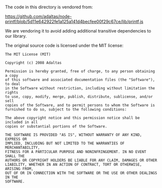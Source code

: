 The code in this directory is vendored from:

https://github.com/adaltas/node-printf/blob/5d11e642922fe1a125a141d4becfee00f29c67ce/lib/printf.js

We are vendoring it to avoid adding additional transitive dependencies to our library.

The original source code is licensed under the MIT license:

```
The MIT License (MIT)

Copyright (c) 2008 Adaltas

Permission is hereby granted, free of charge, to any person obtaining a copy
of this software and associated documentation files (the "Software"), to deal
in the Software without restriction, including without limitation the rights
to use, copy, modify, merge, publish, distribute, sublicense, and/or sell
copies of the Software, and to permit persons to whom the Software is
furnished to do so, subject to the following conditions:

The above copyright notice and this permission notice shall be included in all
copies or substantial portions of the Software.

THE SOFTWARE IS PROVIDED "AS IS", WITHOUT WARRANTY OF ANY KIND, EXPRESS OR
IMPLIED, INCLUDING BUT NOT LIMITED TO THE WARRANTIES OF MERCHANTABILITY,
FITNESS FOR A PARTICULAR PURPOSE AND NONINFRINGEMENT. IN NO EVENT SHALL THE
AUTHORS OR COPYRIGHT HOLDERS BE LIABLE FOR ANY CLAIM, DAMAGES OR OTHER
LIABILITY, WHETHER IN AN ACTION OF CONTRACT, TORT OR OTHERWISE, ARISING FROM,
OUT OF OR IN CONNECTION WITH THE SOFTWARE OR THE USE OR OTHER DEALINGS IN THE
SOFTWARE.
```
